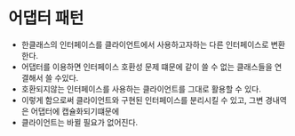# 어댑터 패턴
- 한클래스의 인터페이스를 클라이언트에서 사용하고자하는 다른 인터페이스로 변환한다.
- 어댑터를 이용하면 인터페이스 호환성 문제 떄문에 같이 쓸 수 없는 클래스들을 연결해서 쓸 수있다.
- 호환되지않는 인터페이스를 사용하는 클라이언트를 그대로 활용할 수 있다.
- 이렇게 함으로써 클라이언트와 구현된 인터페이스를 분리시킬 수 있고, 그변 경내역은 어댑터에 캡슐화되기떄문에
- 클라이언트는 바뀔 필요가 없어진다.


